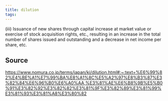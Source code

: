 ```yaml
---
title: dilution
tags: 
---
```


(iii) Issuance of new shares through capital increase at market value or exercise of stock acquisition rights, etc., resulting in an increase in the total number of shares issued and outstanding and a decrease in net income per share, etc.

## Source
https://www.nomura.co.jp/terms/japan/ki/dilution.html#:~:text=%E6%99%82%E4%BE%A1%E7%99%BA%E8%A1%8C%E5%A2%97%E8%B3%87%E3%82%84%E6%96%B0%E6%A0%AA,%E3%81%AE%E6%B8%9B%E5%B0%91%E3%82%92%E3%82%82%E3%81%9F%E3%82%89%E3%81%99%E3%81%93%E3%81%A8%E3%80%82